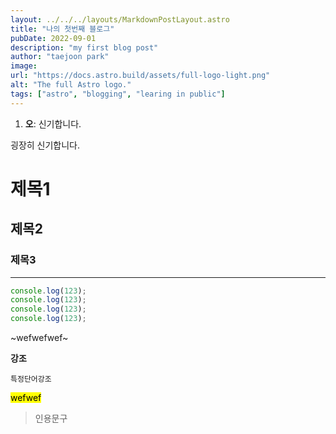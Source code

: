 ```yaml
---
layout: ../../../layouts/MarkdownPostLayout.astro
title: "나의 첫번째 블로그"
pubDate: 2022-09-01
description: "my first blog post"
author: "taejoon park"
image:
url: "https://docs.astro.build/assets/full-logo-light.png"
alt: "The full Astro logo."
tags: ["astro", "blogging", "learing in public"]
---
```


1. **오**: 신기합니다.

굉장히 신기합니다.

# 제목1

## 제목2

### 제목3

---

```js
console.log(123);
console.log(123);
console.log(123);
console.log(123);
```

~wefwefwef~

<strong>강조</strong>

`특정단어강조`

<mark>wefwef</mark>

> 인용문구
